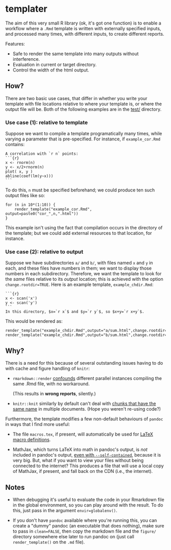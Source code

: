 templater
=========

The aim of this very small R library (ok, it's got one function)
is to enable a workflow where a `.Rmd` template
is written with externally specified inputs, 
and processed many times, with different inputs, to create different reports.

Features:

- Safe to render the same template into many outputs without interference.
- Evaluation in current or target directory.
- Control the width of the html output.

## How?

There are two basic use cases, that differ in whether you write your template 
with file locations relative to where your template is,
or where the output file will be.
Both of the following examples are in the [test/](test/) directory.

### Use case (1): relative to template

Suppose we want to compile a template programatically many times,
while varying a parameter that is pre-specified.
For instance, if `example_cor.Rmd` contains:
````
A correlation with `r n` points:
```{r}
x <- rnorm(n)
y <- x/2+rnorm(n)
plot( x, y )
abline(coef(lm(y~x)))
```
````
To do this, `n` must be specified beforehand;
we could produce ten such output files like so:
```
for (n in 10*(1:10)) {
    render_template("example_cor.Rmd", output=paste0("cor_",n,".html"))
}
```
This example isn't using the fact that compilation occurs in the directory of the template;
but we could add external resources to that location, for instance.

### Use case (2): relative to output

Suppose we have subdirectories `a/` and `b/`, with files named `x` and `y` in each, and these files have numbers in them;
we want to display those numbers in each subdirectory.
Therefore, we want the template to look for the *same* files relative to its *output* location;
this is achieved with the option `change.rootdir=TRUE`.
Here is an example template, `example_chdir.Rmd`:
````
```{r}
x <- scan('x')
y <- scan('y')
```
In this directory, $x=`r x`$ and $y=`r y`$, so $x+y=`r x+y`$.
````
This would be rendered as:
```
render_template("example_chdir.Rmd",output="a/sum.html",change.rootdir=TRUE)
render_template("example_chdir.Rmd",output="b/sum.html",change.rootdir=TRUE)
```


## Why?

There is a need for this because of several outstanding issues having to do with cache and figure handling of `knitr`:

- `rmarkdown::render` [confounds](https://github.com/rstudio/rmarkdown/issues/499) different parallel instances compiling the same .Rmd file, with no workaround.  

    (This results in **wrong reports**, silently.)
- `knitr::knit` similarly by default can't deal with [chunks that have the same name](https://github.com/yihui/knitr/issues/875) in multiple documents.
    (Hope you weren't re-using code?)


Furthermore, the template modifies a few non-default behaviours of `pandoc`
in ways that I find more useful:

- The file `macros.tex`, if present, will automatically be used for [LaTeX macro definitions](https://github.com/jgm/pandoc/issues/2382).

- MathJax, which turns LaTeX into math in pandoc's output, is *not* included in pandoc's output, [even with `--self-contained`](https://github.com/jgm/pandoc/issues/682),
    because it is very big. But, what if you want to view your files without being connected to the internet?
    This produces a file that will use a local copy of MathJax, if present, and fall back on the CDN (i.e., the internet).


## Notes

- When debugging it's useful to evaluate the code in your Rmarkdown file in the global environment, so you can play around with the result.
    To do this, just pass in the argument `envir=globalenv()`.

- If you don't have `pandoc` available where you're running this, you can create a "dummy" pandoc (an executable that does nothing),
    make sure to pass in `clean=FALSE`, then copy the markdown file and the `figure/` directory somewhere else later
    to run pandoc on (just call `render_template()` on the `.md` file).
